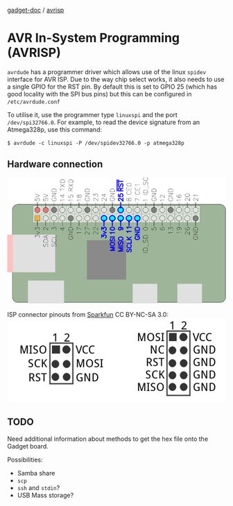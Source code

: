 [gadget-doc](/README.md) / [avrisp](/avrisp/index.md)

AVR In-System Programming (AVRISP)
==================================

`avrdude` has a programmer driver which allows use of the linux `spidev`
interface for AVR ISP. Due to the way chip select works, it also needs to use
a single GPIO for the <span class="overline">RST</span> pin.
By default this is set to GPIO 25 (which has good locality with the SPI bus
pins) but this can be configured in `/etc/avrdude.conf`

To utilise it, use the programmer type `linuxspi` and the port `/dev/spi32766.0`.
For example, to read the device signature from an Atmega328p, use this command:

```
$ avrdude -c linuxspi -P /dev/spidev32766.0 -p atmega328p

```

Hardware connection
-------------------

![AVRISP connected to SPI0 + GPIO 25](./isp_pins.png)


ISP connector pinouts from [Sparkfun](https://learn.sparkfun.com/tutorials/tiny-avr-programmer-hookup-guide) CC BY-NC-SA 3.0:
![AVRISP connector pinouts](./avr_isp.png)

## TODO

Need additional information about methods to get the hex file onto the Gadget
board.

Possibilities:

   * Samba share
   * `scp`
   * `ssh` and `stdin`?
   * USB Mass storage?
